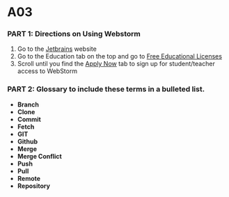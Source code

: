 # A03
### PART 1: Directions on Using Webstorm
  1. Go to the [Jetbrains](https://www.jetbrains.com/webstorm/) website
  2. Go to the Education tab on the top and go to [Free Educational Licenses](https://www.jetbrains.com/community/education/#students/)
  3. Scroll until you find the [Apply Now](https://www.jetbrains.com/shop/eform/students) tab to sign up for student/teacher access to WebStorm

### PART 2: Glossary to include these terms in a bulleted list.
<ul>
  <li><strong>Branch</strong></li>
  <li><strong>Clone</strong></li>
  <li><strong>Commit</strong></li>
  <li><strong>Fetch</strong></li>
  <li><strong>GIT</strong></li>
  <li><strong>Github</strong></li>
  <li><strong>Merge</strong></li>
  <li><strong>Merge Conflict</strong></li>
  <li><strong>Push</strong></li>
  <li><strong>Pull</strong></li>
  <li><strong>Remote</strong></li>
  <li><strong>Repository</strong></li>
</ul>
